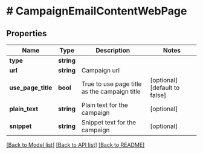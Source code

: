 # # CampaignEmailContentWebPage

## Properties

Name | Type | Description | Notes
------------ | ------------- | ------------- | -------------
**type** | **string** |  |
**url** | **string** | Campaign url |
**use_page_title** | **bool** | True to use page title as the campaign title | [optional] [default to false]
**plain_text** | **string** | Plain text for the campaign | [optional]
**snippet** | **string** | Snippet text for the campaign | [optional]

[[Back to Model list]](../../README.md#models) [[Back to API list]](../../README.md#endpoints) [[Back to README]](../../README.md)
